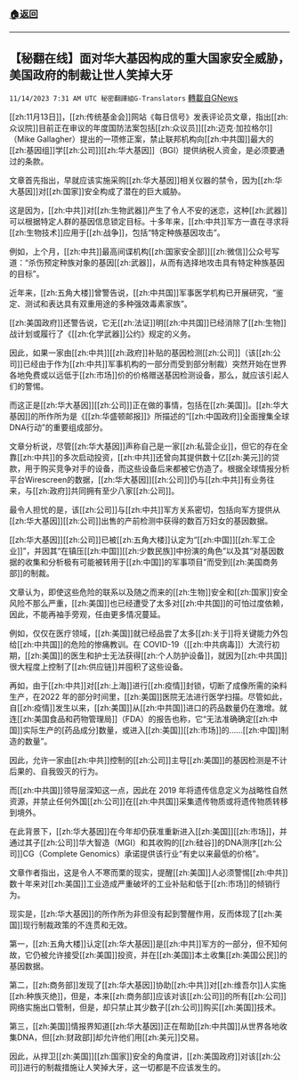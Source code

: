 ###  [:house:返回](README.md)
---


## 【秘翻在线】面对华大基因构成的重大国家安全威胁，美国政府的制裁让世人笑掉大牙
`11/14/2023 7:31 AM UTC 秘密翻譯組G-Translators` [轉載自GNews](https://gnews.org/articles/1974000)

[[zh:11月13日]]，[[zh:传统基金会]]网站《每日信号》发表评论员文章，指出[[zh:众议院]]目前正在审议的年度国防法案包括[[zh:众议员]][[zh:迈克·加拉格尔]]（Mike Gallagher）提出的一项修正案，禁止联邦机构向[[zh:中共国]]最大的[[zh:基因组]]学[[zh:公司]][[zh:华大基因]]（BGI）提供纳税人资金，是必须要通过的条款。

文章首先指出，早就应该实施采购[[zh:华大基因]]相关仪器的禁令，因为[[zh:华大基因]]对[[zh:国家]]安全构成了潜在的巨大威胁。

这是因为，[[zh:中共]]对[[zh:生物武器]]产生了令人不安的迷恋，这种[[zh:武器]]可以根据特定人群的基因信息锁定目标。十多年来，[[zh:中共]]军方一直在寻求将[[zh:生物技术]]应用于[[zh:战争]]，包括“特定种族基因攻击”。

例如，上个月，[[zh:中共]]最高间谍机构[[zh:国家安全部]][[zh:微信]]公众号写道：“杀伤预定种族对象的基因[[zh:武器]]，从而有选择地攻击具有特定种族基因的目标”。

近年来，[[zh:五角大楼]]曾警告说，[[zh:中共国]]军事医学机构已开展研究，“鉴定、测试和表达具有双重用途的多种强效毒素家族”。

[[zh:美国政府]]还警告说，它无[[zh:法证]]明[[zh:中共国]]已经消除了[[zh:生物]]战计划或履行了《[[zh:化学武器]]公约》规定的义务。

因此，如果一家由[[zh:中共]][[zh:政府]]补贴的基因检测[[zh:公司]]（该[[zh:公司]]已经由于作为[[zh:中共]]军事机构的一部分而受到部分制裁）突然开始在世界各地免费或以远低于[[zh:市场]]价的价格赠送基因检测设备，那么，就应该引起人们的警惕。

而这正是[[zh:华大基因]][[zh:公司]]正在做的事情，包括在[[zh:美国]]。[[zh:华大基因]]的所作所为是《[[zh:华盛顿邮报]]》所描述的“[[zh:中国政府]]全面搜集全球DNA行动”的重要组成部分。

文章分析说，尽管[[zh:华大基因]]声称自己是一家[[zh:私营企业]]，但它的存在全靠[[zh:中共]]的多次启动投资，[[zh:中共]]还曾向其提供数十亿[[zh:美元]]的贷款，用于购买竞争对手的设备，而这些设备后来都被它仿造了。根据全球情报分析平台Wirescreen的数据，[[zh:华大基因]][[zh:公司]]仍与[[zh:中共]]有业务往来，与[[zh:政府]]共同拥有至少八家[[zh:公司]]。

最令人担忧的是，该[[zh:公司]]与[[zh:中共]]军方关系密切，包括向军方提供从[[zh:华大基因]][[zh:公司]]出售的产前检测中获得的数百万妇女的基因数据。

[[zh:华大基因]][[zh:公司]]已被[[zh:五角大楼]]认定为“[[zh:中国]][[zh:军工企业]]”，并因其“在镇压[[zh:中国]][[zh:少数民族]]中扮演的角色”以及其“对基因数据的收集和分析极有可能被转用于[[zh:中国]]的军事项目”而受到[[zh:美国商务部]]的制裁。

文章认为，即使这些危险的联系以及随之而来的[[zh:生物]]安全和[[zh:国家]]安全风险不那么严重，[[zh:美国]]也已经遭受了太多对[[zh:中共国]]的可怕过度依赖，因此，不能再袖手旁观，任由更多情况蔓延。

例如，仅仅在医疗领域，[[zh:美国]]就已经品尝了太多[[zh:关于]]将关键能力外包给[[zh:中共国]]的危险的惨痛教训。在 COVID-19（[[zh:中共病毒]]）大流行初期，[[zh:美国]]的医生和护士无法获得[[zh:个人防护设备]]，就因为[[zh:中共国]]很大程度上控制了[[zh:供应链]]并囤积了这些设备。

再如，由于[[zh:中共]]对[[zh:上海]]进行[[zh:疫情]]封锁，切断了成像所需的染料生产，在2022 年的部分时间里，[[zh:美国]]医院无法进行医学扫描。尽管如此，自[[zh:疫情]]发生以来，[[zh:美国]]从[[zh:中共国]]进口的药品数量仍在激增。就连[[zh:美国食品和药物管理局]]（FDA）的报告也称，它“无法准确确定[[zh:中国]]实际生产的\[药品成分\]数量，或进入[[zh:美国]][[zh:市场]]的......[[zh:中国]]制造的数量”。

因此，允许一家由[[zh:中共]]控制的[[zh:公司]]主导[[zh:美国]]的基因检测是不计后果的、自我毁灭的行为。

而[[zh:中共国]]领导层深知这一点，因此在 2019 年将遗传信息定义为战略性自然资源，并禁止任何外国[[zh:公司]]在[[zh:中共国]]采集遗传物质或将遗传物质转移到境外。

在此背景下，[[zh:华大基因]]在今年却仍获准重新进入[[zh:美国]][[zh:市场]]，并通过其子[[zh:公司]]华大智造（MGI）和其收购的[[zh:硅谷]]的DNA测序[[zh:公司]]CG（Complete Genomics）承诺提供该行业“有史以来最低的价格”。

文章作者指出，这是令人不寒而栗的现实，提醒[[zh:美国]]人必须警惕[[zh:中共]]数十年来对[[zh:美国]]工业造成严重破坏的工业补贴和低于[[zh:市场]]的倾销行为。

现实是，[[zh:华大基因]]的所作所为非但没有起到警醒作用，反而体现了[[zh:美国]]现行制裁政策的不连贯和无效。

第一，[[zh:五角大楼]]认定[[zh:华大基因]]是[[zh:中共]]军方的一部分，但不知何故，它仍被允许接受[[zh:美国]]投资，并在[[zh:美国]]本土收集[[zh:美国公民]]的基因数据。

第二，[[zh:商务部]]发现了[[zh:华大基因]]协助[[zh:中共]]对[[zh:维吾尔]]人实施[[zh:种族灭绝]]，但是，本来[[zh:商务部]]应该对该[[zh:公司]]的所有[[zh:公司]]网络实施出口管制，但是，却只禁止其少数子[[zh:公司]]购买[[zh:美国]]技术。

第三，[[zh:美国]]情报界知道[[zh:华大基因]]正在帮助[[zh:中共国]]从世界各地收集DNA，但[[zh:财政部]]却允许他们用[[zh:美元]]交易。

因此，从捍卫[[zh:美国]][[zh:国家]]安全的角度讲，[[zh:美国政府]]对该[[zh:公司]]进行的制裁措施让人笑掉大牙，这一切都是不应该发生的。
